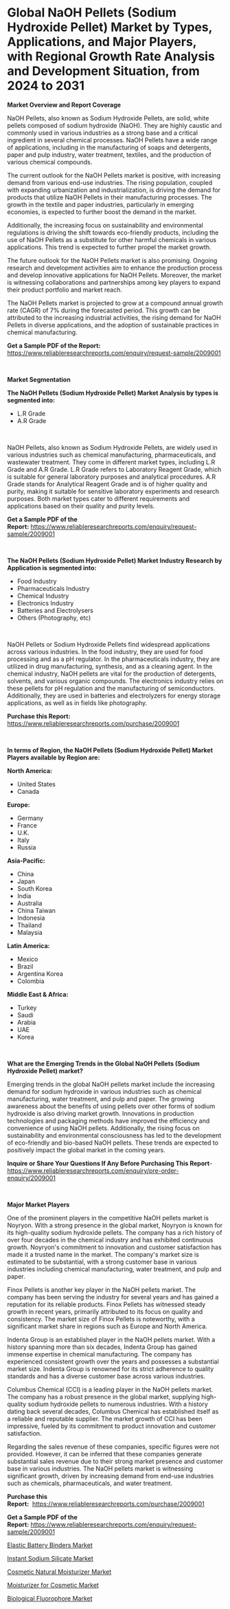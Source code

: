 <p><h1>Global NaOH Pellets (Sodium Hydroxide Pellet) Market by Types, Applications, and Major Players, with Regional Growth Rate Analysis and Development Situation, from 2024 to 2031</h1></p><p><strong>Market Overview and Report Coverage</strong></p>
<p><p>NaOH Pellets, also known as Sodium Hydroxide Pellets, are solid, white pellets composed of sodium hydroxide (NaOH). They are highly caustic and commonly used in various industries as a strong base and a critical ingredient in several chemical processes. NaOH Pellets have a wide range of applications, including in the manufacturing of soaps and detergents, paper and pulp industry, water treatment, textiles, and the production of various chemical compounds.</p><p>The current outlook for the NaOH Pellets market is positive, with increasing demand from various end-use industries. The rising population, coupled with expanding urbanization and industrialization, is driving the demand for products that utilize NaOH Pellets in their manufacturing processes. The growth in the textile and paper industries, particularly in emerging economies, is expected to further boost the demand in the market.</p><p>Additionally, the increasing focus on sustainability and environmental regulations is driving the shift towards eco-friendly products, including the use of NaOH Pellets as a substitute for other harmful chemicals in various applications. This trend is expected to further propel the market growth.</p><p>The future outlook for the NaOH Pellets market is also promising. Ongoing research and development activities aim to enhance the production process and develop innovative applications for NaOH Pellets. Moreover, the market is witnessing collaborations and partnerships among key players to expand their product portfolio and market reach.</p><p>The NaOH Pellets market is projected to grow at a compound annual growth rate (CAGR) of 7% during the forecasted period. This growth can be attributed to the increasing industrial activities, the rising demand for NaOH Pellets in diverse applications, and the adoption of sustainable practices in chemical manufacturing.</p></p>
<p><strong>Get a Sample PDF of the Report:</strong> <a href="https://www.reliableresearchreports.com/enquiry/request-sample/2009001">https://www.reliableresearchreports.com/enquiry/request-sample/2009001</a></p>
<p>&nbsp;</p>
<p><strong>Market Segmentation</strong></p>
<p><strong>The NaOH Pellets (Sodium Hydroxide Pellet) Market Analysis by types is segmented into:</strong></p>
<p><ul><li>L.R Grade</li><li>A.R Grade</li></ul></p>
<p>&nbsp;</p>
<p><p>NaOH Pellets, also known as Sodium Hydroxide Pellets, are widely used in various industries such as chemical manufacturing, pharmaceuticals, and wastewater treatment. They come in different market types, including L.R Grade and A.R Grade. L.R Grade refers to Laboratory Reagent Grade, which is suitable for general laboratory purposes and analytical procedures. A.R Grade stands for Analytical Reagent Grade and is of higher quality and purity, making it suitable for sensitive laboratory experiments and research purposes. Both market types cater to different requirements and applications based on their quality and purity levels.</p></p>
<p><strong>Get a Sample PDF of the Report:</strong>&nbsp;<a href="https://www.reliableresearchreports.com/enquiry/request-sample/2009001">https://www.reliableresearchreports.com/enquiry/request-sample/2009001</a></p>
<p>&nbsp;</p>
<p><strong>The NaOH Pellets (Sodium Hydroxide Pellet) Market Industry Research by Application is segmented into:</strong></p>
<p><ul><li>Food Industry</li><li>Pharmaceuticals Industry</li><li>Chemical Industry</li><li>Electronics Industry</li><li>Batteries and Electrolysers</li><li>Others (Photography, etc)</li></ul></p>
<p>&nbsp;</p>
<p><p>NaOH Pellets or Sodium Hydroxide Pellets find widespread applications across various industries. In the food industry, they are used for food processing and as a pH regulator. In the pharmaceuticals industry, they are utilized in drug manufacturing, synthesis, and as a cleaning agent. In the chemical industry, NaOH pellets are vital for the production of detergents, solvents, and various organic compounds. The electronics industry relies on these pellets for pH regulation and the manufacturing of semiconductors. Additionally, they are used in batteries and electrolyzers for energy storage applications, as well as in fields like photography.</p></p>
<p><strong>Purchase this Report:</strong>&nbsp; <a href="https://www.reliableresearchreports.com/purchase/2009001">https://www.reliableresearchreports.com/purchase/2009001</a></p>
<p>&nbsp;</p>
<p><strong>In terms of Region, the NaOH Pellets (Sodium Hydroxide Pellet) Market Players available by Region are:</strong></p>
<p>
    <p> <strong> North America: </strong>
        <ul>
            <li>United States</li>
            <li>Canada</li>
        </ul>
        </p> 
    <p> <strong> Europe: </strong>
        <ul>
            <li>Germany</li>
            <li>France</li>
            <li>U.K.</li>
            <li>Italy</li>
            <li>Russia</li>
        </ul>
        </p> 
    <p> <strong> Asia-Pacific: </strong>
        <ul>
            <li>China</li>
            <li>Japan</li>
            <li>South Korea</li>
            <li>India</li>
            <li>Australia</li>
            <li>China Taiwan</li>
            <li>Indonesia</li>
            <li>Thailand</li>
            <li>Malaysia</li>
        </ul>
        </p> 
    <p> <strong> Latin America: </strong>
        <ul>
            <li>Mexico</li>
            <li>Brazil</li>
            <li>Argentina Korea</li>
            <li>Colombia</li>
        </ul>
        </p> 
    <p> <strong> Middle East & Africa: </strong>
        <ul>
            <li>Turkey</li>
            <li>Saudi</li>
            <li>Arabia</li>
            <li>UAE</li>
            <li>Korea</li>
        </ul>
    </p>
    </p>
<p>&nbsp;</p>
<p><strong>What are the Emerging Trends in the Global NaOH Pellets (Sodium Hydroxide Pellet) market?</strong></p>
<p><p>Emerging trends in the global NaOH pellets market include the increasing demand for sodium hydroxide in various industries such as chemical manufacturing, water treatment, and pulp and paper. The growing awareness about the benefits of using pellets over other forms of sodium hydroxide is also driving market growth. Innovations in production technologies and packaging methods have improved the efficiency and convenience of using NaOH pellets. Additionally, the rising focus on sustainability and environmental consciousness has led to the development of eco-friendly and bio-based NaOH pellets. These trends are expected to positively impact the global market in the coming years.</p></p>
<p><strong>Inquire or Share Your Questions If Any Before Purchasing This Report</strong>- <a href="https://www.reliableresearchreports.com/enquiry/pre-order-enquiry/2009001">https://www.reliableresearchreports.com/enquiry/pre-order-enquiry/2009001</a></p>
<p>&nbsp;</p>
<p><strong>Major Market Players</strong></p>
<p><p>One of the prominent players in the competitive NaOH pellets market is Noyryon. With a strong presence in the global market, Noyryon is known for its high-quality sodium hydroxide pellets. The company has a rich history of over four decades in the chemical industry and has exhibited continuous growth. Noyryon's commitment to innovation and customer satisfaction has made it a trusted name in the market. The company's market size is estimated to be substantial, with a strong customer base in various industries including chemical manufacturing, water treatment, and pulp and paper.</p><p>Finox Pellets is another key player in the NaOH pellets market. The company has been serving the industry for several years and has gained a reputation for its reliable products. Finox Pellets has witnessed steady growth in recent years, primarily attributed to its focus on quality and consistency. The market size of Finox Pellets is noteworthy, with a significant market share in regions such as Europe and North America.</p><p>Indenta Group is an established player in the NaOH pellets market. With a history spanning more than six decades, Indenta Group has gained immense expertise in chemical manufacturing. The company has experienced consistent growth over the years and possesses a substantial market size. Indenta Group is renowned for its strict adherence to quality standards and has a diverse customer base across various industries.</p><p>Columbus Chemical (CCI) is a leading player in the NaOH pellets market. The company has a robust presence in the global market, supplying high-quality sodium hydroxide pellets to numerous industries. With a history dating back several decades, Columbus Chemical has established itself as a reliable and reputable supplier. The market growth of CCI has been impressive, fueled by its commitment to product innovation and customer satisfaction.</p><p>Regarding the sales revenue of these companies, specific figures were not provided. However, it can be inferred that these companies generate substantial sales revenue due to their strong market presence and customer base in various industries. The NaOH pellets market is witnessing significant growth, driven by increasing demand from end-use industries such as chemicals, pharmaceuticals, and water treatment.</p></p>
<p><strong>Purchase this Report:</strong>&nbsp;&nbsp;<a href="https://www.reliableresearchreports.com/purchase/2009001">https://www.reliableresearchreports.com/purchase/2009001</a></p>
<p></p>
<p><strong>Get a Sample PDF of the Report:</strong>&nbsp;<a href="https://www.reliableresearchreports.com/enquiry/request-sample/2009001">https://www.reliableresearchreports.com/enquiry/request-sample/2009001</a></p>
<p><p><a href="https://github.com/sofyaavrova/Market-Research-Report-List-2/blob/main/elastic-battery-binders-market.md">Elastic Battery Binders Market</a></p><p><a href="https://github.com/kuntayevaz/Market-Research-Report-List-2/blob/main/instant-sodium-silicate-market.md">Instant Sodium Silicate Market</a></p><p><a href="https://github.com/Krish2023na/Market-Research-Report-List-2/blob/main/cosmetic-natural-moisturizer-market.md">Cosmetic Natural Moisturizer Market</a></p><p><a href="https://github.com/zebdakicsin/Market-Research-Report-List-2/blob/main/moisturizer-for-cosmetic-market.md">Moisturizer for Cosmetic Market</a></p><p><a href="https://github.com/kholmovskayalyudmila/Market-Research-Report-List-2/blob/main/biological-fluorophore-market.md">Biological Fluorophore Market</a></p></p>